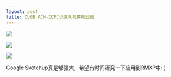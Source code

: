 ```yaml
---
layout: post
title: CUGB ACM-ICPC训练队机房规划图
---
```


![](http://i.imgur.com/8tnk0Nx.jpg)

![](http://i.imgur.com/Vn9qjKF.jpg)

![](http://i.imgur.com/CqSoP2e.jpg)

Google Sketchup真是够强大，希望有时间研究一下应用到RMXP中: )

